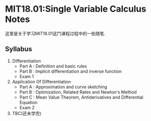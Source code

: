 # MIT18.01:Single Variable Calculus Notes

这里是关于学习MIT18.01这门课程过程中的一些随笔.

## Syllabus

1. Differentiation
   - Part A : Definition and basic rules
   - Part B : Implicit differentiation and inverse function
   - Exam 1
2. Application Of Differentiation
   - Part A : Approximation and curve sketching
   - Part B : Optimization, Related Rates and Newton's Method
   - Part C : Mean Value Theorem, Antiderivatives and Differential Equation
   - Exam 2
3. TBC(还未学完)
